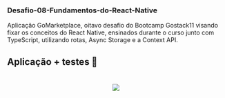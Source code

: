 ### Desafio-08-Fundamentos-do-React-Native
Aplicação GoMarketplace, oitavo desafio do Bootcamp Gostack11 visando fixar os conceitos do React Native, ensinados durante o curso junto com TypeScript, utilizando rotas, Async Storage e a Context API.


<h2>Aplicação + testes 📱<h2>

<h1 align="center">
  <img src="https://ik.imagekit.io/hld13bjzb1/Screenshot_from_2020-06-12_10-22-18_vLngxjpDdL.png">
</h1>

